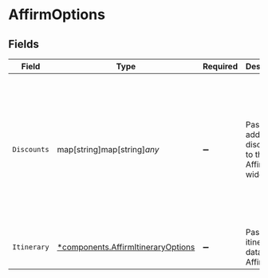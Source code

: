 # AffirmOptions


## Fields

| Field                                                                                                                                                                                              | Type                                                                                                                                                                                               | Required                                                                                                                                                                                           | Description                                                                                                                                                                                        | Example                                                                                                                                                                                            |
| -------------------------------------------------------------------------------------------------------------------------------------------------------------------------------------------------- | -------------------------------------------------------------------------------------------------------------------------------------------------------------------------------------------------- | -------------------------------------------------------------------------------------------------------------------------------------------------------------------------------------------------- | -------------------------------------------------------------------------------------------------------------------------------------------------------------------------------------------------- | -------------------------------------------------------------------------------------------------------------------------------------------------------------------------------------------------- |
| `Discounts`                                                                                                                                                                                        | map[string]map[string]*any*                                                                                                                                                                        | :heavy_minus_sign:                                                                                                                                                                                 | Passes additional discounts to the Affirm widget.                                                                                                                                                  | {<br/>"PRESDAY10": {<br/>"discount_amount": 1000,<br/>"discount_display_name": "President's Day 10% off"<br/>},<br/>"RETURN5": {<br/>"discount_amount": 500,<br/>"discount_display_name": "Returning customer 5% discount"<br/>}<br/>} |
| `Itinerary`                                                                                                                                                                                        | [*components.AffirmItineraryOptions](../../models/components/affirmitineraryoptions.md)                                                                                                            | :heavy_minus_sign:                                                                                                                                                                                 | Passes itinerary data to the Affirm API.                                                                                                                                                           |                                                                                                                                                                                                    |